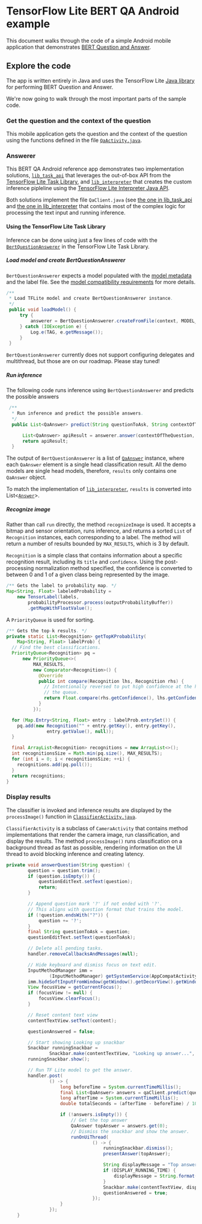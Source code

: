 # TensorFlow Lite BERT QA Android example

This document walks through the code of a simple Android mobile application that
demonstrates
[BERT Question and Answer](https://www.tensorflow.org/lite/examples/bert_qa/overview).

## Explore the code

The app is written entirely in Java and uses the TensorFlow Lite
[Java library](https://github.com/tensorflow/tensorflow/tree/master/tensorflow/lite/java)
for performing BERT Question and Answer.

We're now going to walk through the most important parts of the sample code.

### Get the question and the context of the question

This mobile application gets the question and the context of the question using the functions defined in the
file
[`QaActivity.java`](https://github.com/tensorflow/examples/blob/master/lite/examples/bert_qa/android/app/src/main/java/org/tensorflow/lite/examples/bertqa/ui/QaActivity.java).


### Answerer

This BERT QA Android reference app demonstrates two implementation
solutions,
[`lib_task_api`](https://github.com/SunitRoy2703/examples/tree/bertQa-android-task-lib/lite/examples/bert_qa/android/lib_task_api)
that leverages the out-of-box API from the
[TensorFlow Lite Task Library](https://www.tensorflow.org/lite/inference_with_metadata/task_library/bert_question_answerer),
and
[`lib_interpreter`](https://github.com/SunitRoy2703/examples/tree/bertQa-android-task-lib/lite/examples/bert_qa/android/lib_interpreter)
that creates the custom inference pipleline using the
[TensorFlow Lite Interpreter Java API](https://www.tensorflow.org/lite/guide/inference#load_and_run_a_model_in_java).

Both solutions implement the file `QaClient.java` (see
[the one in lib_task_api](https://github.com/SunitRoy2703/examples/blob/bertQa-android-task-lib/lite/examples/bert_qa/android/lib_task_api/src/main/java/org/tensorflow/lite/examples/bertqa/ml/QaClient.java)
and
[the one in lib_interpreter](https://github.com/SunitRoy2703/examples/blob/bertQa-android-task-lib/lite/examples/bert_qa/android/lib_interpreter/src/main/java/org/tensorflow/lite/examples/bertqa/ml/QaClient.java)
that contains most of the complex logic for processing the text input and
running inference.

#### Using the TensorFlow Lite Task Library

Inference can be done using just a few lines of code with the
[`BertQuestionAnswerer`](https://www.tensorflow.org/lite/inference_with_metadata/task_library/bert_question_answerer)
in the TensorFlow Lite Task Library.

##### Load model and create BertQuestionAnswerer

`BertQuestionAnswerer` expects a model populated with the
[model metadata](https://www.tensorflow.org/lite/convert/metadata) and the label
file. See the
[model compatibility requirements](https://www.tensorflow.org/lite/inference_with_metadata/task_library/bert_question_answerer#model_compatibility_requirements)
for more details.


```java
/**
 * Load TFLite model and create BertQuestionAnswerer instance.
 */
 public void loadModel() {
     try {
         answerer = BertQuestionAnswerer.createFromFile(context, MODEL_PATH);
     } catch (IOException e) {
         Log.e(TAG, e.getMessage());
     }
 }
```

`BertQuestionAnswerer` currently does not support configuring delegates and
multithread, but those are on our roadmap. Please stay tuned!

##### Run inference

The following code runs inference using `BertQuestionAnswerer` and predicts the possible answers

```java
 /**
  * Run inference and predict the possible answers.
  */
  public List<QaAnswer> predict(String questionToAsk, String contextOfTheQuestion) {

      List<QaAnswer> apiResult = answerer.answer(contextOfTheQuestion, questionToAsk);
      return apiResult;
  }
```

The output of `BertQuestionAnswerer` is a list of [`QaAnswer`](https://github.com/tensorflow/tflite-support/blob/master/tensorflow_lite_support/java/src/java/org/tensorflow/lite/task/text/qa/QaAnswer.java) instance, where
each `QaAnswer` element is a single head classification result. All the
demo models are single head models, therefore, `results` only contains one
`QaAnswer` object.

To match the implementation of
[`lib_interpreter`](https://github.com/SunitRoy2703/examples/tree/bertQa-android-task-lib/lite/examples/bert_qa/android/lib_interpreter),
`results` is converted into List<[`Answer`](https://github.com/SunitRoy2703/examples/blob/bertQa-android-task-lib/lite/examples/bert_qa/android/lib_task_api/src/main/java/org/tensorflow/lite/examples/bertqa/ml/Answer.java)>.

##### Recognize image

Rather than call `run` directly, the method `recognizeImage` is used. It accepts
a bitmap and sensor orientation, runs inference, and returns a sorted `List` of
`Recognition` instances, each corresponding to a label. The method will return a
number of results bounded by `MAX_RESULTS`, which is 3 by default.

`Recognition` is a simple class that contains information about a specific
recognition result, including its `title` and `confidence`. Using the
post-processing normalization method specified, the confidence is converted to
between 0 and 1 of a given class being represented by the image.

```java
/** Gets the label to probability map. */
Map<String, Float> labeledProbability =
    new TensorLabel(labels,
        probabilityProcessor.process(outputProbabilityBuffer))
        .getMapWithFloatValue();
```

A `PriorityQueue` is used for sorting.

```java
/** Gets the top-k results. */
private static List<Recognition> getTopKProbability(
    Map<String, Float> labelProb) {
  // Find the best classifications.
  PriorityQueue<Recognition> pq =
      new PriorityQueue<>(
          MAX_RESULTS,
          new Comparator<Recognition>() {
            @Override
            public int compare(Recognition lhs, Recognition rhs) {
              // Intentionally reversed to put high confidence at the head of
              // the queue.
              return Float.compare(rhs.getConfidence(), lhs.getConfidence());
            }
          });

  for (Map.Entry<String, Float> entry : labelProb.entrySet()) {
    pq.add(new Recognition("" + entry.getKey(), entry.getKey(),
               entry.getValue(), null));
  }

  final ArrayList<Recognition> recognitions = new ArrayList<>();
  int recognitionsSize = Math.min(pq.size(), MAX_RESULTS);
  for (int i = 0; i < recognitionsSize; ++i) {
    recognitions.add(pq.poll());
  }
  return recognitions;
}
```

### Display results

The classifier is invoked and inference results are displayed by the
`processImage()` function in
[`ClassifierActivity.java`](https://github.com/tensorflow/examples/tree/master/lite/examples/image_classification/android/app/src/main/java/org/tensorflow/lite/examples/classification/ClassifierActivity.java).

`ClassifierActivity` is a subclass of `CameraActivity` that contains method
implementations that render the camera image, run classification, and display
the results. The method `processImage()` runs classification on a background
thread as fast as possible, rendering information on the UI thread to avoid
blocking inference and creating latency.

```java
private void answerQuestion(String question) {
        question = question.trim();
        if (question.isEmpty()) {
            questionEditText.setText(question);
            return;
        }

        // Append question mark '?' if not ended with '?'.
        // This aligns with question format that trains the model.
        if (!question.endsWith("?")) {
            question += '?';
        }
        final String questionToAsk = question;
        questionEditText.setText(questionToAsk);

        // Delete all pending tasks.
        handler.removeCallbacksAndMessages(null);

        // Hide keyboard and dismiss focus on text edit.
        InputMethodManager imm =
                (InputMethodManager) getSystemService(AppCompatActivity.INPUT_METHOD_SERVICE);
        imm.hideSoftInputFromWindow(getWindow().getDecorView().getWindowToken(), 0);
        View focusView = getCurrentFocus();
        if (focusView != null) {
            focusView.clearFocus();
        }

        // Reset content text view
        contentTextView.setText(content);

        questionAnswered = false;

        // Start showing Looking up snackbar
        Snackbar runningSnackbar =
                Snackbar.make(contentTextView, "Looking up answer...", Snackbar.LENGTH_INDEFINITE);
        runningSnackbar.show();

        // Run TF Lite model to get the answer.
        handler.post(
                () -> {
                    long beforeTime = System.currentTimeMillis();
                    final List<QaAnswer> answers = qaClient.predict(questionToAsk, content);
                    long afterTime = System.currentTimeMillis();
                    double totalSeconds = (afterTime - beforeTime) / 1000.0;

                    if (!answers.isEmpty()) {
                        // Get the top answer
                        QaAnswer topAnswer = answers.get(0);
                        // Dismiss the snackbar and show the answer.
                        runOnUiThread(
                                () -> {
                                    runningSnackbar.dismiss();
                                    presentAnswer(topAnswer);

                                    String displayMessage = "Top answer was successfully highlighted.";
                                    if (DISPLAY_RUNNING_TIME) {
                                        displayMessage = String.format("%s %.3fs.", displayMessage, totalSeconds);
                                    }
                                    Snackbar.make(contentTextView, displayMessage, Snackbar.LENGTH_LONG).show();
                                    questionAnswered = true;
                                });
                    }
                });
    }
```
